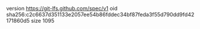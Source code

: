 version https://git-lfs.github.com/spec/v1
oid sha256:c2c6637d351133e2057ee54b86fddec34bf87feda3f55d790dd9fd42171860d5
size 1095
